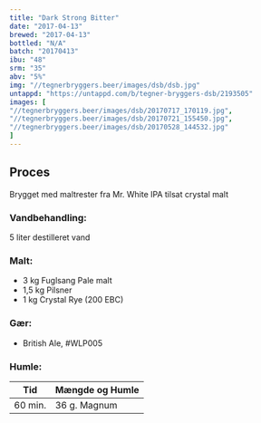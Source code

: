 ```yaml
---
title: "Dark Strong Bitter"
date: "2017-04-13"
brewed: "2017-04-13"
bottled: "N/A"
batch: "20170413"
ibu: "48"
srm: "35"
abv: "5%"
img: "//tegnerbryggers.beer/images/dsb/dsb.jpg"
untappd: "https://untappd.com/b/tegner-bryggers-dsb/2193505"
images: [
"//tegnerbryggers.beer/images/dsb/20170717_170119.jpg",
"//tegnerbryggers.beer/images/dsb/20170721_155450.jpg",
"//tegnerbryggers.beer/images/dsb/20170528_144532.jpg"
]
---
```


## Proces

Brygget med maltrester fra Mr. White IPA tilsat crystal malt

### Vandbehandling:

5 liter destilleret vand

### Malt:

* 3 kg Fuglsang Pale malt
* 1,5 kg Pilsner
* 1 kg Crystal Rye (200 EBC)

### Gær:

* British Ale, #WLP005

### Humle:

| Tid     | Mængde og Humle |
| ------- | --------------- |
| 60 min. | 36 g. Magnum    |

